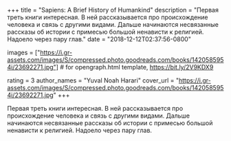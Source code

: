 
+++
title = "Sapiens: A Brief History of Humankind"
description = "Первая треть книги интересная. В ней рассказывается про происхождение человека и связь с другими видами.  Дальше начинаются несвязанные рассказы об истории с примесью большой ненависти к религией. Надоело через пару глав."
date = "2018-12-12T02:37:56-0800"

images = ["https://i.gr-assets.com/images/S/compressed.photo.goodreads.com/books/1420585954i/23692271.jpg"]  # for opengraph.html template, https://bit.ly/2V9KDX9

rating = 3
author_names = "Yuval Noah Harari"
cover_url = "https://i.gr-assets.com/images/S/compressed.photo.goodreads.com/books/1420585954i/23692271.jpg"
+++

Первая треть книги интересная. В ней рассказывается про происхождение человека и связь с другими видами. 
Дальше начинаются несвязанные рассказы об истории с примесью большой ненависти к религией. Надоело через пару глав.
